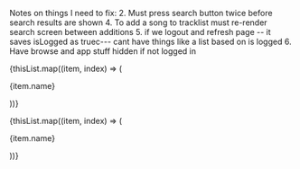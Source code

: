 Notes on things I need to fix: 
2. Must press search button twice before search results are shown 
4. To add a song to tracklist must re-render search screen between additions 
5. if we logout and refresh page -- it saves isLogged as truec--- cant have things like a list based on is logged
6. Have browse and app stuff hidden if not logged in 


{thisList.map((item, index) => (
                    <div key={index}>
                        <p>{item.name}</p>
                        <ViewButton 
                            thisList={thisList}
                            setThisList={setThisList}
                            setDisplay={props.setDisplay} 
                            display={props.display} 
                            href={item.href} 
                            number={3} 
                            creatingPlaylist={props.creatingPlaylist} 
                            setCreatingPlaylist={props.setCreatingPlaylist} 
                            clickedSong={props.clickedSong}
                            setClickedSong={props.setClickedSong}/>
                    </div>
                ))}


 {thisList.map((item, index) => (
                    <div key={index}>
                        <p>{item.name}</p>
                        <ViewButton 
                            thisList={thisList}
                            setThisList={setThisList}
                            setDisplay4={props.setDisplay4} 
                            setDisplay3={props.setDisplay4}
                            href={item.href} 
                            number={3} 
                            creatingPlaylist={props.creatingPlaylist} 
                            setCreatingPlaylist={props.setCreatingPlaylist} 
                           />
                    </div>
                ))}